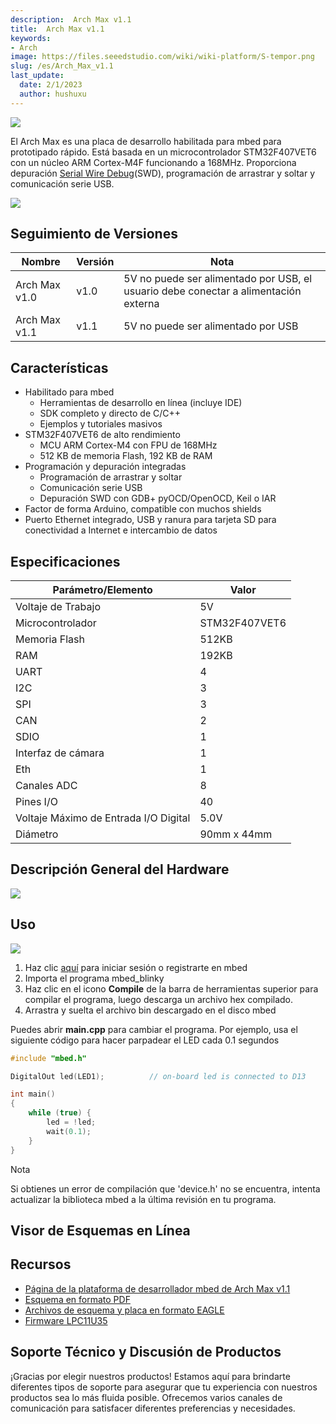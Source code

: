 ```yaml
---
description:  Arch Max v1.1
title:  Arch Max v1.1
keywords:
- Arch
image: https://files.seeedstudio.com/wiki/wiki-platform/S-tempor.png
slug: /es/Arch_Max_v1.1
last_update:
  date: 2/1/2023
  author: hushuxu
---
```



![](https://files.seeedstudio.com/wiki/Arch_Max_v1.1/img/Arch_Max_v1.1_product_view.jpg)

El Arch Max es una placa de desarrollo habilitada para mbed para prototipado rápido. Está basada en un microcontrolador STM32F407VET6 con un núcleo ARM Cortex-M4F funcionando a 168MHz. Proporciona depuración [Serial Wire Debug](https://en.wikipedia.org/wiki/Joint_Test_Action_Group#Serial_Wire_Debug)(SWD), programación de arrastrar y soltar y comunicación serie USB.

[![](https://files.seeedstudio.com/wiki/common/Get_One_Now_Banner.png)](https://www.seeedstudio.com/depot/Arch-Max-v11-p-2632.html)


Seguimiento de Versiones
-------

| Nombre                     | Versión | Nota                                                                            |
|----------------------------|---------|---------------------------------------------------------------------------------|
| Arch Max v1.0              | v1.0    | 5V no puede ser alimentado por USB, el usuario debe conectar a alimentación externa |
| Arch Max v1.1              | v1.1    | 5V no puede ser alimentado por USB                                   |


Características
--------

-   Habilitado para mbed
    -   Herramientas de desarrollo en línea (incluye IDE)
    -   SDK completo y directo de C/C++
    -   Ejemplos y tutoriales masivos
-   STM32F407VET6 de alto rendimiento
    -   MCU ARM Cortex-M4 con FPU de 168MHz
    -   512 KB de memoria Flash, 192 KB de RAM
-   Programación y depuración integradas
    -   Programación de arrastrar y soltar
    -   Comunicación serie USB
    -   Depuración SWD con GDB+ pyOCD/OpenOCD, Keil o IAR
-   Factor de forma Arduino, compatible con muchos shields
-   Puerto Ethernet integrado, USB y ranura para tarjeta SD para conectividad a Internet e intercambio de datos

Especificaciones
--------------

| Parámetro/Elemento               | Valor         |
|----------------------------------|---------------|
| Voltaje de Trabajo               | 5V            |
| Microcontrolador                 | STM32F407VET6 |
| Memoria Flash                    | 512KB         |
| RAM                              | 192KB         |
| UART                             | 4             |
| I2C                              | 3             |
| SPI                          | 3             |
| CAN                              | 2             |
| SDIO                             | 1             |
| Interfaz de cámara               | 1             |
| Eth                              | 1             |
| Canales ADC                      | 8             |
| Pines I/O                        | 40            |
| Voltaje Máximo de Entrada I/O Digital | 5.0V    |
| Diámetro                         | 90mm x 44mm   |

Descripción General del Hardware
--------------

![](https://files.seeedstudio.com/wiki/Arch_Max_v1.1/img/Arch_Max_Pinout.png)

Uso
-----

![](https://files.seeedstudio.com/wiki/Arch_Max_v1.1/img/Get_started_with_mbed.png)

1.  Haz clic [aquí](<https://developer.mbed.org/compiler/#import:/teams/mbed/code/mbed_blinky/;platform:Seeed-Arch-MAX>) para iniciar sesión o registrarte en mbed
2.  Importa el programa mbed_blinky
3.  Haz clic en el icono **Compile** de la barra de herramientas superior para compilar el programa, luego descarga un archivo hex compilado.
4.  Arrastra y suelta el archivo bin descargado en el disco mbed

Puedes abrir **main.cpp** para cambiar el programa. Por ejemplo, usa el siguiente código para hacer parpadear el LED cada 0.1 segundos

```cpp
#include "mbed.h"

DigitalOut led(LED1);          // on-board led is connected to D13

int main()
{
    while (true) {
        led = !led;
        wait(0.1);
    }
}
```

<div class="admonition note">
<p class="admonition-title">Nota</p>
<p>Si obtienes un error de compilación que 'device.h' no se encuentra, intenta actualizar la biblioteca mbed a la última revisión en tu programa.</p>
</div>

## Visor de Esquemas en Línea

<div class="altium-ecad-viewer" data-project-src="https://files.seeedstudio.com/wiki/Arch_Max_v1.1/res/Arch_Max_v1.1_Eagle.zip" style={{borderRadius: '0px 0px 4px 4px', height: 500, borderStyle: 'solid', borderWidth: 1, borderColor: 'rgb(241, 241, 241)', overflow: 'hidden', maxWidth: 1280, maxHeight: 700, boxSizing: 'border-box'}}>
</div>

Recursos
---------

-   [Página de la plataforma de desarrollador mbed de Arch Max v1.1](https://developer.mbed.org/platforms/Seeed-Arch-Max/)
-   [Esquema en formato PDF](https://files.seeedstudio.com/wiki/Arch_Max_v1.1/res/Arch_Max_v1.1_pdf.pdf)
-   [Archivos de esquema y placa en formato EAGLE](https://files.seeedstudio.com/wiki/Arch_Max_v1.1/res/Arch_Max_v1.1_Eagle.zip)
-   [Firmware LPC11U35](https://files.seeedstudio.com/wiki/Arch_Max_v1.1/res/Lpc11u35_stm32f4xx_if_mbed.bin.zip)

<!-- This Markdown file was created from https://www.seeedstudio.com/wiki/Arch_Max_v1.1 -->

## Soporte Técnico y Discusión de Productos

¡Gracias por elegir nuestros productos! Estamos aquí para brindarte diferentes tipos de soporte para asegurar que tu experiencia con nuestros productos sea lo más fluida posible. Ofrecemos varios canales de comunicación para satisfacer diferentes preferencias y necesidades.

<div class="button_tech_support_container">
<a href="https://forum.seeedstudio.com/" class="button_forum"></a> 
<a href="https://www.seeedstudio.com/contacts" class="button_email"></a>
</div>

<div class="button_tech_support_container">
<a href="https://discord.gg/eWkprNDMU7" class="button_discord"></a> 
<a href="https://github.com/Seeed-Studio/wiki-documents/discussions/69" class="button_discussion"></a>
</div>